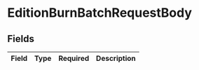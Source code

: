 # EditionBurnBatchRequestBody


## Fields

| Field       | Type        | Required    | Description |
| ----------- | ----------- | ----------- | ----------- |